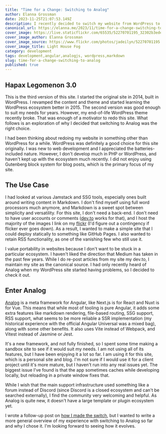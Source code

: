 ```yaml
---
title: "Time for a Change: Switching to Analog"
author: Elanna Grossman
date: 2023-11-25T21:07:53.149Z
description: I recently decided to switch my website from WordPress to Analog, a meta framework for Angular.
canonical_url: https://elanna.me/2023/11/time-for-a-change-switching-to-analog
cover_image: https://live.staticflickr.com/65535/52270701195_32302b3ede_c.jpg
cover_image_author: Elanna Grossman
cover_image_source: https://www.flickr.com/photos/jadeilyn/52270701195
cover_image_title: Light House Fog
category: development
tags: development,angular,analogjs, wordpress,markdown
slug: time-for-a-change-switching-to-analog
published: true
---
```


## Hapax Legomenon 3.0

This is the third version of this site. I started the original site in 2014, built in WordPress. I revamped the content and theme and started learning the WordPress ecosystem better in 2015. The second version was good enough to suit my needs for years. However, my end-of-life WordPress theme recently broke. That was enough of a motivator to redo this site. What follows is an exploration of why I decided that switching to Analog was the right choice.

I had been thinking about redoing my website in something other than WordPress for a while. WordPress was definitely a good choice for this site originally. I was new to web development and I appreciated the batteries-included nature. However, I don't develop much in PHP or WordPress, and haven't kept up with the ecosystem much recently. I did not enjoy using Gutenberg block system for blog posts, which is the primary focus of my site.

## The Use Case

I had looked at various Jamstack and SSG tools, especially ones built around writing content in Markdown. I don't find myself using full word processors much anymore, and Markdown is a sweet spot between simplicity and versatility. For this site, I don't need a back-end. I don't need to have user accounts or comments (<a href="https://dev.to/karvel" target="_blank" rel="noopener">dev.to</a> works for that), and I host the majority of the images I link on my <a href="https://www.flickr.com/photos/jadeilyn/" target="_blank" rel="noopener">flickr</a> (I'd figure out a contingency if flicker ever goes down). As a result, I wanted to make a simple site that I could deploy statically to something like GitHub Pages. I also wanted to retain RSS functionality, as one of the vanishing few who still use it.

I value portability in websites because I don't want to be stuck in a particular ecosystem. I haven't liked the direction that Medium has taken in the past few years. While I do re-post articles from my site my dev.to, I maintain my site as the canonical source. I had only recently heard of Analog when my WordPress site started having problems, so I decided to check it out.

## Enter Analog

<a href="https://analogjs.org/" target="_blank" rel="noopener">Analog</a> is a meta framework for Angular, like Next.js is for React and Nuxt is for Vue. This means that while most of tooling is pure Angular, it adds some extra features like markdown rendering, file-based routing, SSG support, RSS support, what seems to be more reliable a SSR implementation (my historical experience with the official Angular Universal was a mixed bag), along with some other benefits. It also uses Vite instead of Webpack, and Vitest instead of Jasmine or Jest.

It's a new framework, and not fully finished, so I spent some time making a sandbox site to see if it would suit my needs. I am not using all of its features, but I have been enjoying it a lot so far. I am using it for this site, which is a personal site and blog. I'm not sure if I would use it for a client project until it's more mature, but I haven't run into any real issues yet. The biggest issue I've found is that the app sometimes caches while developing locally, but reloading in a private window fixes that.

While I wish that the main support infrastructure used something like a forum instead of Discord (since Discord is a closed ecosystem and can't be searched externally), I find the community very welcoming and helpful. As Analog is quite new, it doesn't have a large template or plugin ecosystem yet.

I wrote a follow-up post on <a href="blog/2023/12/how-i-switched-my-website-to-analog">how I made the switch</a>, but I wanted to write a more general overview of my experience with switching to Analog so far and why I chose it. I'm looking forward to seeing how it evolves.
